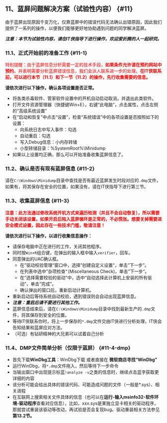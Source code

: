 ## 11、蓝屏问题解决方案（试验性内容） {#11}

由于蓝屏出现原因千变万化，仅靠蓝屏中的错误代码无法确认出错原因，因此我们提供了一系列的操作，以便我们能够更好地协助遇到问题的同学解决蓝屏。

**_注意：本节为试验性内容，请在IT侠指导下进行操作，欢迎爱折腾的人一起研究。_**

### 11.1、正式开始前的准备工作 {#11-1}

<font color=red>特别提醒：由于蓝屏信息分析需要一定的技术手段，<b>如果条件允许请在预约网站中预约</b>，并表明需要分析蓝屏错误信息，我们会派人联系进一步的处理。<b>在IT侠联系前，可以进行本节（11.1）和下一节（11.2）的操作，先行收集需要的信息。</b> </font>

**请依次进行以下操作，确认各项设置是否正常。**

*   将各类杀毒软件、管家软件设置中的开机自动启动取消，并退出此类软件。
*   打开文件资源管理器（快捷键Win+E），右键“此电脑”，点击属性，点击左侧的“高级系统设置”
*   在“启动和恢复”中点击“设置”，检查“系统错误”中的各项设置是否按照如下的设置：
    *   向系统日志中写入事件：勾选
    *   自动重启：勾选
    *   写入Debug信息：小内存转储
    *   小型转储目录：%SystemRoot%\Minidump
*   如果以上设置均正确，那么可以开始准备收集蓝屏信息了。

### 11.2、确认是否有现有蓝屏信息 {#11-2}

请在`` C:\Windows\Minidump ``目录中查找是否有最近蓝屏发生时段对应的`` .dmp ``文件，如果有，将其保存在安全的位置，如果没有，请在IT侠指导下进行第三节。

### 11.3、收集蓝屏信息 {#11-3}

<b><font color=red>注意：此方法通过修改系统开机方式来遍历检测（并且不会自动恢复），所以需要手动关闭该设置，如果开启后陷入蓝屏循环是正常的，不必慌张。想要关掉需要进安全模式设置，因此存在一些技术门槛，敬请注意！</font></b>

**请依次进行以下操作，以进行收集信息操作：**

*   请保存电脑中正在进行的工作，关闭其他程序。
*   同时按`` Win+R ``组合键，在弹出的输入框中输入`` verifier ``，回车。
*   同意弹出的UAC确认框。
    *   在”驱动校验管理“窗口中，选择”创建自定义设置“，单击”下一步”。
    *   在列表中选中”杂项检查“（Miscellaneous Check)，单击”下一步“。
    *   在”选择需要校验的驱动”中，选中“自动选择此计算机上安装的所有驱动”，单击“完成”。
    *   确认弹出的窗口后，重新启动计算机。
*   重新启动后等待系统自动校验，遇到错误则会自动出现蓝屏信息。
*   **_注意：重启后请不要进行其他工作。_**
*   蓝屏信息结束后，请在`` C:\Windows\Minidump ``目录中找到最新生产的`` .dmp ``文件，将其保存到安全的位置。
*   等待IT侠联系你时，将上一步保存的`` *.dmp ``文件交由IT侠进行分析处理，IT侠会告知结果和蓝屏应对方法。
*   （可选）有钻研精神的大兄弟可以试着自己分析

### 11.4、DMP文件简单分析（仅限于蓝屏） {#11-4-dmp}

*   首先下载**WinDbg工具**：WinDbg下载 或者直接在 **微软商店寻找“WinDbg”**
*   运行WinDbg，将`` *.dmp ``文件拖入，然后等待下一步命令
*   当输出窗口中出现提示标蓝`` !analyze -v ``之类的信息时，继续点击蓝字获取更详细的内容
*   该分析可能会给出具体的错误代码、可能造成问题的文件（一般是*.sys）、相关进程
*   在互联网上搜索相关文件具体的信息（也可以在**运行-输入msinfo32-软件环境-驱动程序**查看对应信息），比如，xxx.sys是某独立显卡相关的驱动程序，那就尝试重装该驱动等改动，再试验是否会复现bug。驱动重装相关方法参见**第13.2节。**